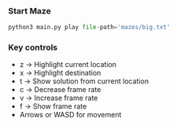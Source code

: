 ### Start Maze
```python
python3 main.py play file-path='mazes/big.txt'
```

###  Key controls
* z  -> Highlight current location
* x  -> Highlight destination
* t  -> Show solution from current location
* c  -> Decrease frame rate
* v  -> Increase frame rate
* f  -> Show frame rate
* Arrows or WASD for movement
